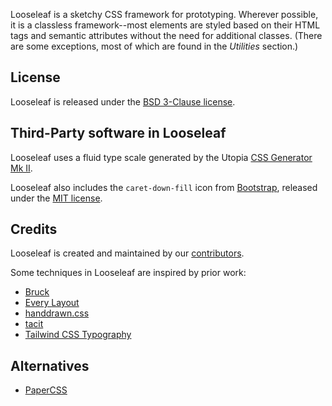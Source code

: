Looseleaf is a sketchy CSS framework for prototyping. Wherever possible, it is a
classless framework--most elements are styled based on their HTML tags and
semantic attributes without the need for additional classes. (There are some
exceptions, most of which are found in the _Utilities_ section.)

## License

Looseleaf is released under the [BSD 3-Clause license](https://github.com/accessibility-in-action/looseleaf/blob/main/LICENSE.md).

## Third-Party software in Looseleaf

Looseleaf uses a fluid type scale generated by the Utopia [CSS Generator Mk II](https://utopia.fyi/generator-mk-ii/).

Looseleaf also includes the `caret-down-fill` icon from [Bootstrap](https://icons.getbootstrap.com/icons/caret-down-fill/),
released under the [MIT license](https://github.com/twbs/icons/blob/main/LICENSE.md).

## Credits

Looseleaf is created and maintained by our [contributors](https://github.com/accessibility-in-action/looseleaf/graphs/contributors).

Some techniques in Looseleaf are inspired by prior work:

- [Bruck](https://github.com/Heydon/bruck)
- [Every Layout](https://every-layout.dev/)
- [handdrawn.css](http://fxaeberhard.github.io/handdrawn.css/)
- [tacit](https://yegor256.github.io/tacit/)
- [Tailwind CSS Typography](https://tailwindcss-typography.netlify.app/)

## Alternatives

- [PaperCSS](https://www.getpapercss.com/)
